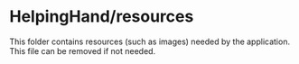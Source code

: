 # HelpingHand/resources

This folder contains resources (such as images) needed by the application. This file can
be removed if not needed.
